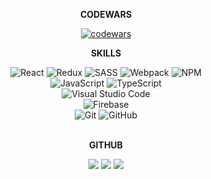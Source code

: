 <div align="center">
  
  <b>CODEWARS</b>
  
[![codewars](https://www.codewars.com/users/leonid25071993/badges/large)](https://www.codewars.com/users/leonid25071993)
<br/>
  
<b>SKILLS</b>

![React](https://img.shields.io/badge/react-%2320232a.svg?style=for-the-badge&logo=react&logoColor=%2361DAFB)
![Redux](https://img.shields.io/badge/redux-%23593d88.svg?style=for-the-badge&logo=redux&logoColor=white)
![SASS](https://img.shields.io/badge/SASS-hotpink.svg?style=for-the-badge&logo=SASS&logoColor=white)
![Webpack](https://img.shields.io/badge/webpack-%238DD6F9.svg?style=for-the-badge&logo=webpack&logoColor=black)
![NPM](https://img.shields.io/badge/NPM-%23000000.svg?style=for-the-badge&logo=npm&logoColor=white)
<br/>
![JavaScript](https://img.shields.io/badge/javascript-%23323330.svg?style=for-the-badge&logo=javascript&logoColor=%23F7DF1E)
![TypeScript](https://img.shields.io/badge/typescript-%23007ACC.svg?style=for-the-badge&logo=typescript&logoColor=white)
  <br/>
![Visual Studio Code](https://img.shields.io/badge/Visual%20Studio%20Code-0078d7.svg?style=for-the-badge&logo=visual-studio-code&logoColor=white)
<br/>
![Firebase](https://img.shields.io/badge/Firebase-039BE5?style=for-the-badge&logo=Firebase&logoColor=white)
<br/>
![Git](https://img.shields.io/badge/git-%23F05033.svg?style=for-the-badge&logo=git&logoColor=white)
![GitHub](https://img.shields.io/badge/github-%23121011.svg?style=for-the-badge&logo=github&logoColor=white)
<br/><br/>
  
<b>GITHUB</b>
  
![](https://github-profile-summary-cards.vercel.app/api/cards/profile-details?username=AlexCole999&theme=solarized_dark)
![](https://github-profile-summary-cards.vercel.app/api/cards/stats?username=AlexCole999&theme=solarized_dark)
![](https://github-profile-summary-cards.vercel.app/api/cards/repos-per-language?username=AlexCole999&theme=solarized_dark)
<br/>
  
</div>
